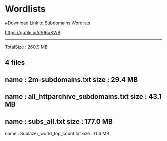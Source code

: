 # Wordlists

#Download Link to Subdomains Wordlists

https://gofile.io/d/06oXWB

----
TotalSize : 260.9 MB

 4 files
----
name : 2m-subdomains.txt
size : 29.4 MB
----
name : all_httparchive_subdomains.txt
size : 43.1 MB
----
name : subs_all.txt
size : 177.0 MB
----
name : Sublazer_world_top_count.txt
size : 11.4 MB
